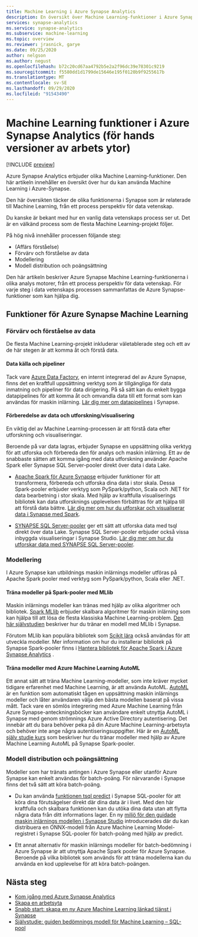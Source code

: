 ```yaml
---
title: Machine Learning i Azure Synapse Analytics
description: En översikt över Machine Learning-funktioner i Azure Synapse Analytics.
services: synapse-analytics
ms.service: synapse-analytics
ms.subservice: machine-learning
ms.topic: overview
ms.reviewer: jrasnick, garye
ms.date: 09/25/2020
author: nelgson
ms.author: negust
ms.openlocfilehash: b72c20cd67aa4792b5e2a2f96dc39e78301c9219
ms.sourcegitcommit: f5580dd1d1799de15646e195f0120b9f9255617b
ms.translationtype: MT
ms.contentlocale: sv-SE
ms.lasthandoff: 09/29/2020
ms.locfileid: "91543490"
---
```

# <a name="machine-learning-capabilities-in-azure-synapse-analytics-workspaces-preview"></a>Machine Learning funktioner i Azure Synapse Analytics (för hands versioner av arbets ytor)

[!INCLUDE [preview](../includes/note-preview.md)]

Azure Synapse Analytics erbjuder olika Machine Learning-funktioner. Den här artikeln innehåller en översikt över hur du kan använda Machine Learning i Azure-Synapse.

Den här översikten täcker de olika funktionerna i Synapse som är relaterade till Machine Learning, från ett process perspektiv för data vetenskap.

Du kanske är bekant med hur en vanlig data vetenskaps process ser ut. Det är en välkänd process som de flesta Machine Learning-projekt följer.

På hög nivå innehåller processen följande steg:
* (Affärs förståelse)
* Förvärv och förståelse av data
* Modellering
* Modell distribution och poängsättning

Den här artikeln beskriver Azure Synapse Machine Learning-funktionerna i olika analys motorer, från ett process perspektiv för data vetenskap. För varje steg i data vetenskaps processen sammanfattas de Azure Synapse-funktioner som kan hjälpa dig.

## <a name="azure-synapse-machine-learning-capabilities"></a>Funktioner för Azure Synapse Machine Learning

### <a name="data-acquisition-and-understanding"></a>Förvärv och förståelse av data

De flesta Machine Learning-projekt inkluderar väletablerade steg och ett av de här stegen är att komma åt och förstå data.

#### <a name="data-source-and-pipelines"></a>Data källa och pipeliner

Tack vare [Azure Data Factory](/azure/data-factory/introduction), en internt integrerad del av Azure Synapse, finns det en kraftfull uppsättning verktyg som är tillgängliga för data inmatning och pipeliner för data dirigering. På så sätt kan du enkelt bygga datapipelines för att komma åt och omvandla data till ett format som kan användas för maskin inlärning. [Lär dig mer om datapipelines](/azure/data-factory/concepts-pipelines-activities?toc=/azure/synapse-analytics/toc.json&bc=/azure/synapse-analytics/breadcrumb/toc.json) i Synapse. 

#### <a name="data-preparation-and-explorationvisualization"></a>Förberedelse av data och utforskning/visualisering

En viktig del av Machine Learning-processen är att förstå data efter utforskning och visualiseringar.

Beroende på var data lagras, erbjuder Synapse en uppsättning olika verktyg för att utforska och förbereda den för analys och maskin inlärning. Ett av de snabbaste sätten att komma igång med data utforskning använder Apache Spark eller Synapse SQL Server-pooler direkt över data i data Lake.

* [Apache Spark för Azure Synapse](../spark/apache-spark-overview.md) erbjuder funktioner för att transformera, förbereda och utforska dina data i stor skala. Dessa Spark-pooler erbjuder verktyg som PySpark/python, Scala och .NET för data bearbetning i stor skala. Med hjälp av kraftfulla visualiserings bibliotek kan data utforsknings upplevelsen förbättras för att hjälpa till att förstå data bättre. [Lär dig mer om hur du utforskar och visualiserar data i Synapse med Spark](../get-started-analyze-spark.md).

* [SYNAPSE SQL Server-pooler](../sql/on-demand-workspace-overview.md) ger ett sätt att utforska data med tsql direkt över data Lake. Synapse SQL Server-pooler erbjuder också vissa inbyggda visualiseringar i Synapse Studio. [Lär dig mer om hur du utforskar data med SYNAPSE SQL Server-pooler](../get-started-analyze-sql-on-demand.md).

### <a name="modeling"></a>Modellering

I Azure Synapse kan utbildnings maskin inlärnings modeller utföras på Apache Spark pooler med verktyg som PySpark/python, Scala eller .NET.

#### <a name="train-models-on-spark-pools-with-mllib"></a>Träna modeller på Spark-pooler med MLlib

Maskin inlärnings modeller kan tränas med hjälp av olika algoritmer och bibliotek. [Spark MLlib](http://spark.apache.org/docs/latest/ml-guide.html) erbjuder skalbara algoritmer för maskin inlärning som kan hjälpa till att lösa de flesta klassiska Machine Learning-problem. [Den här självstudien](../spark/apache-spark-machine-learning-mllib-notebook.md) beskriver hur du tränar en modell med MLlib i Synapse.

Förutom MLlib kan populära bibliotek som [Scikit lära](https://scikit-learn.org/stable/) också användas för att utveckla modeller. Mer information om hur du installerar bibliotek på Synapse Spark-pooler finns i [Hantera bibliotek för Apache Spark i Azure Synapse Analytics](../spark/apache-spark-azure-portal-add-libraries.md) .

#### <a name="train-models-with-azure-machine-learning-automl"></a>Träna modeller med Azure Machine Learning AutoML

Ett annat sätt att träna Machine Learning-modeller, som inte kräver mycket tidigare erfarenhet med Machine Learning, är att använda AutoML. [AutoML](/azure/machine-learning/concept-automated-mls) är en funktion som automatiskt tågen en uppsättning maskin inlärnings modeller och låter användaren välja den bästa modellen baserat på vissa mått. Tack vare en sömlös integrering med Azure Machine Learning från Azure Synapse-anteckningsböcker kan användare enkelt utnyttja AutoML i Synapse med genom strömnings Azure Active Directory autentisering.  Det innebär att du bara behöver peka på din Azure Machine Learning-arbetsyta och behöver inte ange några autentiseringsuppgifter. Här är en [AutoML själv studie kurs](../spark/apache-spark-azure-machine-learning-tutorial.md) som beskriver hur du tränar modeller med hjälp av Azure Machine Learning AutoML på Synapse Spark-pooler.

### <a name="model-deployment-and-scoring"></a>Modell distribution och poängsättning

Modeller som har tränats antingen i Azure Synapse eller utanför Azure Synapse kan enkelt användas för batch-poäng. För närvarande i Synapse finns det två sätt att köra batch-poäng.

* Du kan använda [funktionen tsql predict](../sql-data-warehouse/sql-data-warehouse-predict.md) i Synapse SQL-pooler för att köra dina förutsägelser direkt där dina data är i livet. Med den här kraftfulla och skalbara funktionen kan du utöka dina data utan att flytta några data från ditt informations lager. En ny [miljö för den guidade maskin inlärnings modellen i Synapse Studio](https://aka.ms/synapse-ml-ui) introducerades där du kan distribuera en ONNX-modell från Azure Machine Learning Model-registret i Synapse SQL-pooler för batch-poäng med hjälp av predict.

* Ett annat alternativ för maskin inlärnings modeller för batch-bedömning i Azure Synapse är att utnyttja Apache Spark pooler för Azure Synapse. Beroende på vilka bibliotek som används för att träna modellerna kan du använda en kod upplevelse för att köra batch-poängen.

## <a name="next-steps"></a>Nästa steg

* [Kom igång med Azure Synapse Analytics](../get-started.md)
* [Skapa en arbetsyta](../get-started-create-workspace.md)
* [Snabb start: skapa en ny Azure Machine Learning länkad tjänst i Synapse](quickstart-integrate-azure-machine-learning.md)
* [Självstudie: guiden bedömnings modell för Machine Learning – SQL-pool](tutorial-sql-pool-model-scoring-wizard.md)
